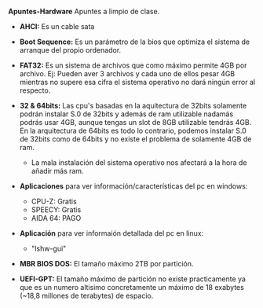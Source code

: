 **Apuntes-Hardware** Apuntes a limpio de clase.  
* **AHCI:** Es un cable sata  
* **Boot Sequence:** Es un parámetro de la bios que optimiza el sistema de arranque del propio ordenador.  
* **FAT32:** Es un sistema de archivos que como máximo permite 4GB por archivo. Ej: Pueden aver 3 archivos y cada uno de ellos pesar 4GB mientras no supere esa cifra el sistema operativo no dará ningún error al respecto.  
* **32 & 64bits:** Las cpu's basadas en la aquitectura de 32bits solamente podrán instalar S.0 de 32bits y además de ram utilizable nadamás podrás usar 4GB, aunque tengas un slot de 8GB utilizable tendrás 4GB. En la arquitectura de 64bits es todo lo contrario, podemos instalar S.0 de 32bits como de 64bits y no existe el problema de solamente 4GB de ram.  
  * La mala instalación del sistema operativo nos afectará a la hora de añadir más ram.  
* **Aplicaciones** para ver información/características del pc en windows:  

  * CPU-Z: Gratis  
  * SPEECY: Gratis
  * AIDA 64: PAGO 
  
* **Aplicación** para ver informaión detallada del pc en linux:  
  * "lshw-gui"  

* **MBR BIOS DOS:** El tamaño máximo 2TB por partición.  
* **UEFI-GPT:** El tamaño máximo de partición no existe practicamente ya que es un numero altisimo concretamente un máximo de 18 exabytes (~18,8 millones de terabytes) de espacio.
